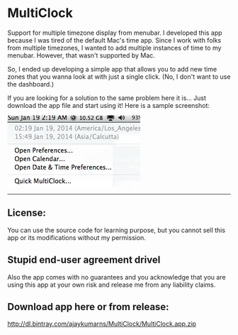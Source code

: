 MultiClock
==========

Support for multiple timezone display from menubar. I developed this app because I was tired of the default Mac's time app. Since I work with folks from multiple timezones, I wanted to add multiple instances of time to my menubar. However, that wasn't supported by Mac.

So, I ended up developing a simple app that allows you to add new time zones that you wanna look at with just a single click. (No, I don't want to use the dashboard.)

If you are looking for a solution to the same problem here it is... Just download the app file and start using it! Here is a sample screenshot:

![Screenshot](/OtherFiles/screenshot.png "Screenshot of app")

----------------------------------------------------

**License**: 
------------
You can use the source code for learning purpose, but you cannot sell this app or its modifications without my permission.

**Stupid end-user agreement drivel**
-----------------------------------
Also the app comes with no guarantees and you acknowledge that you are using this app at your own risk and release me from any liability claims.


Download app here or from release:
-----------------------------------
http://dl.bintray.com/ajaykumarns/MultiClock/MultiClock.app.zip
